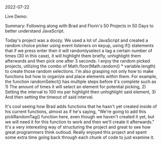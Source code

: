 2022-07-22

Live Demo:

Summary: Following along with Brad and Florin's 50 Projects in 50 Days to better understand JavaScript.

Today's project was a doozy. We used a lot of JavaScript and created a random choice picker using event listeners on keyup, using if() statements that if we press enter then it will randomlyselect a tag a certain number of times (30 in this case), it will highlight them briefly, unhighlight them afterwards and then pick one after 3 seconds. I enjoy the random picked projects, utilizing the combo of Math.floor(Math.random() \* variable.length) to create those random selections. I'm also grasping not only how to make functions but how to organize and place elements within them. For example, the function randomSelect() has multiple steps before it's complete such as 1) The amount of times it will select an element for potential picking, 2) Setting the interval to 100 ms per highlight then unhighlight said element, 3) And then setting the timeout of said interval.

It's cool seeing how Brad adds functions that he hasn't yet created inside of his current functions, almost as if he's saying, "We're going to add this pickRandomTag() function here, even though we haven't created it yet, but we will need it for this function to work and then we'll create it afterwards." It's a very interesting way of structuring the project and great to see how great programmers think outloud. Really enjoyed this project and spent some extra time going back through each chunk of code to just examine it.
